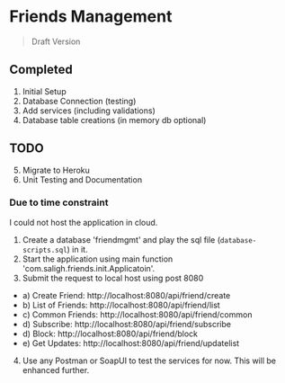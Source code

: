 # Friends Management

> Draft Version

## Completed
 1. Initial Setup
 2. Database Connection (testing)
 3. Add services (including validations)
 4. Database table creations (in memory db optional)

## TODO
 5. Migrate to Heroku
 6. Unit Testing and Documentation


### Due to time constraint
 I could not host the application in cloud.
 1) Create a database 'friendmgmt' and play the sql file (`database-scripts.sql`) in it.
 2) Start the application using main function 'com.saligh.friends.init.Applicatoin'.
 3) Submit the request to local host using post 8080
 -   a) Create Friend: http://localhost:8080/api/friend/create
 -   b) List of Friends: http://localhost:8080/api/friend/list
 -   c) Common Friends: http://localhost:8080/api/friend/common
 -   d) Subscribe: http://localhost:8080/api/friend/subscribe
 -   d) Block: http://localhost:8080/api/friend/block
 -   e) Get Updates: http://localhost:8080/api/friend/updatelist
 4) Use any Postman or SoapUI to test the services for now. This will be enhanced further.


